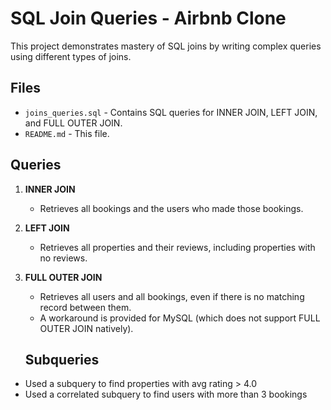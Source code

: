 # SQL Join Queries - Airbnb Clone

This project demonstrates mastery of SQL joins by writing complex queries using different types of joins.

## Files

- `joins_queries.sql` - Contains SQL queries for INNER JOIN, LEFT JOIN, and FULL OUTER JOIN.
- `README.md` - This file.

## Queries

1. **INNER JOIN**
   - Retrieves all bookings and the users who made those bookings.

2. **LEFT JOIN**
   - Retrieves all properties and their reviews, including properties with no reviews.

3. **FULL OUTER JOIN**
   - Retrieves all users and all bookings, even if there is no matching record between them.
   - A workaround is provided for MySQL (which does not support FULL OUTER JOIN natively).

   ## Subqueries

- Used a subquery to find properties with avg rating > 4.0
- Used a correlated subquery to find users with more than 3 bookings


